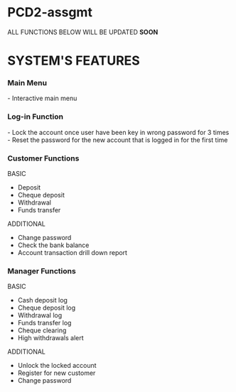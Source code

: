 # PCD2-assgmt
ALL FUNCTIONS BELOW WILL BE UPDATED <strong>SOON</strong>
<h1>SYSTEM'S FEATURES</h1>

<h3><strong>Main Menu</strong></h3>
- Interactive main menu

<h3><strong>Log-in Function</strong></h3>
- Lock the account once user have been key in wrong password for 3 times
- Reset the password for the new account that is logged in for the first time

<h3><strong>Customer Functions</strong></h3>

BASIC

- Deposit
- Cheque deposit
- Withdrawal
- Funds transfer

ADDITIONAL
- Change password
- Check the bank balance
- Account transaction drill down report

<h3><strong>Manager Functions</strong></h3>

BASIC

- Cash deposit log
- Cheque deposit log
- Withdrawal log
- Funds transfer log
- Cheque clearing
- High withdrawals alert

ADDITIONAL
- Unlock the locked account
- Register for new customer
- Change password
